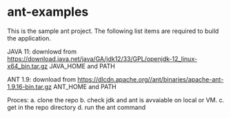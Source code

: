 # ant-examples

This is the sample ant project. The following list items are required to build the application.

JAVA 11: downlowd from https://download.java.net/java/GA/jdk12/33/GPL/openjdk-12_linux-x64_bin.tar.gz
    JAVA_HOME and PATH

ANT 1.9: download from https://dlcdn.apache.org//ant/binaries/apache-ant-1.9.16-bin.tar.gz
    ANT_HOME and PATH
    
Proces: a. clone the repo
        b. check jdk and ant is avvaiable on local or VM. 
        c. get in the repo directory 
        d. run the ant command
